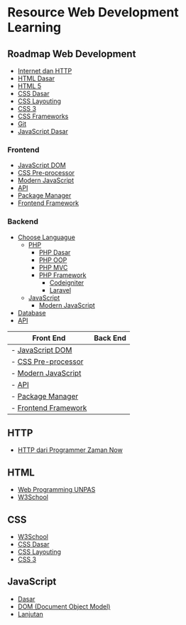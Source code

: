 # Resource Web Development Learning

## Roadmap Web Development

- [Internet dan HTTP]()
- [HTML Dasar]()
- [HTML 5]()
- [CSS Dasar]()
- [CSS Layouting]()
- [CSS 3]()
- [CSS Frameworks]()
- [Git]()
- [JavaScript Dasar]()

### Frontend

- [JavaScript DOM]()
- [CSS Pre-processor]()
- [Modern JavaScript]()
- [API]()
- [Package Manager]()
- [Frontend Framework]()

### Backend

- [Choose Languague]()
  - [PHP]()
    - [PHP Dasar]()
    - [PHP OOP]()
    - [PHP MVC]()
    - [PHP Framework]()
      - [Codeigniter]()
      - [Laravel]()
  - [JavaScript]()
    - [Modern JavaScript]()
- [Database]()
- [API]()

| Front End                | Back End |
| ------------------------ | -------- |
| - [JavaScript DOM]()     |
| - [CSS Pre-processor]()  |
| - [Modern JavaScript]()  |
| - [API]()                |
| - [Package Manager]()    |
| - [Frontend Framework]() |

## HTTP

- [HTTP dari Programmer Zaman Now](https://www.youtube.com/watch?v=92Rjzrq4oIg)

## HTML

- [Web Programming UNPAS](https://www.youtube.com/playlist?list=PLFIM0718LjIVuONHysfOK0ZtiqUWvrx4F)
- [W3School](https://www.w3schools.com/html/)

## CSS

- [W3School](https://www.w3schools.com/css/)
- [CSS Dasar](https://www.youtube.com/playlist?list=PLFIM0718LjIUBrbm6Gdh6k7ZUvPIAZm7p)
- [CSS Layouting](https://www.youtube.com/playlist?list=PLFIM0718LjIUu4Ju9GUL5zpLcuq08TKYr)
- [CSS 3](https://www.youtube.com/playlist?list=PLFIM0718LjIVCmrSWbZPKCccCkfFw-Naa)

## JavaScript

- [Dasar](https://www.youtube.com/playlist?list=PLFIM0718LjIWXagluzROrA-iBY9eeUt4w)
- [DOM (Document Object Model)](https://www.youtube.com/playlist?list=PLFIM0718LjIWB3YRoQbQh82ZewAGtE2-3)
- [Lanjutan](https://www.youtube.com/playlist?list=PLFIM0718LjIUGpY8wmE41W7rTJo_3Y46-)
